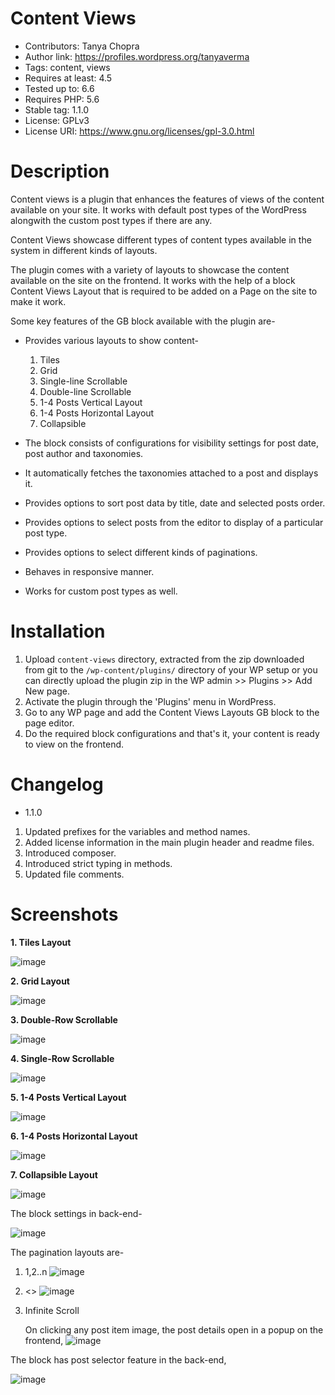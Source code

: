 # Content Views

* Contributors: Tanya Chopra
* Author link: https://profiles.wordpress.org/tanyaverma
* Tags: content, views
* Requires at least: 4.5
* Tested up to: 6.6
* Requires PHP: 5.6
* Stable tag: 1.1.0
* License: GPLv3
* License URI: https://www.gnu.org/licenses/gpl-3.0.html

# Description

Content views is a plugin that enhances the features of views of the content available on your site. It works with default post types of the WordPress alongwith the custom post types if there are any.

Content Views showcase different types of content types available in the system in different kinds of layouts.

The plugin comes with a variety of layouts to showcase the content available on the site on the frontend. It works with the help of a block Content Views Layout that is required to be added on a Page on the site to make it work.

Some key features of the GB block available with the plugin are-

* Provides various layouts to show content-
    1. Tiles
    2. Grid
    3. Single-line Scrollable
    4. Double-line Scrollable
    5. 1-4 Posts Vertical Layout
    6. 1-4 Posts Horizontal Layout
    7. Collapsible

* The block consists of configurations for visibility settings for post date, post author and taxonomies.

* It automatically fetches the taxonomies attached to a post and displays it.

* Provides options to sort post data by title, date and selected posts order.

* Provides options to select posts from the editor to display of a particular post type.

* Provides options to select different kinds of paginations.

* Behaves in responsive manner.

* Works for custom post types as well.
   
# Installation

1. Upload `content-views` directory, extracted from the zip downloaded from git to the `/wp-content/plugins/` directory of your WP setup or you can directly upload the plugin zip in the WP admin >> Plugins >> Add New page.
2. Activate the plugin through the 'Plugins' menu in WordPress.
3. Go to any WP page and add the Content Views Layouts GB block to the page editor.
4. Do the required block configurations and that's it, your content is ready to view on the frontend.

# Changelog

* 1.1.0

1. Updated prefixes for the variables and method names.
2. Added license information in the main plugin header and readme files.
3. Introduced composer.
4. Introduced strict typing in methods.
5. Updated file comments.

# Screenshots

**1. Tiles Layout**

![image](https://github.com/tanyaverma21/content-views/assets/37866476/4341880e-24ba-4d59-a85b-ae36754eae4c)

**2. Grid Layout**

![image](https://github.com/tanyaverma21/content-views/assets/37866476/d7fad9a1-1e51-43fd-9393-5796911d9064)

**3. Double-Row Scrollable**
   
![image](https://github.com/tanyaverma21/content-views/assets/37866476/ebdd33d2-bb05-4e9f-ae89-7a70b9449e21)

**4. Single-Row Scrollable**

![image](https://github.com/tanyaverma21/content-views/assets/37866476/77f2dcb2-a38b-4ab8-bca8-b1a2d4617b49)

**5. 1-4 Posts Vertical Layout**
   
   ![image](https://github.com/tanyaverma21/content-views/assets/37866476/1ffa1285-8f79-4d19-a12d-c7a720f4c1fc)

**6. 1-4 Posts Horizontal Layout**

![image](https://github.com/tanyaverma21/content-views/assets/37866476/f07dfea9-ca2b-4e26-b566-6c33a36e2b76)

**7. Collapsible Layout**

![image](https://github.com/tanyaverma21/content-views/assets/37866476/f3b79e99-5d19-4657-946d-73ef244b017a)

The block settings in back-end-

![image](https://github.com/tanyaverma21/content-views/assets/37866476/547eb6bb-eb97-4f32-9afe-59b7c87cf502)

The pagination layouts are-

1. 1,2..n
   ![image](https://github.com/tanyaverma21/content-views/assets/37866476/baf80a95-4ebc-453e-a083-809b23f36c5a)

2. <<Prev Next>>
   ![image](https://github.com/tanyaverma21/content-views/assets/37866476/a2a45471-dcff-4777-9915-cd1d9c63fd9c)

3. Infinite Scroll

   On clicking any post item image, the post details open in a popup on the frontend,
   ![image](https://github.com/tanyaverma21/content-views/assets/37866476/6d7802e8-16a3-48a3-ba8e-c16430372ded)

The block has post selector feature in the back-end,

![image](https://github.com/tanyaverma21/content-views/assets/37866476/72c4c6fa-0334-4d6a-8526-86782962aee5)
